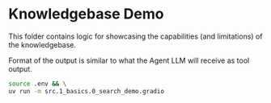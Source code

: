 # Knowledgebase Demo

This folder contains logic for showcasing the capabilities (and limitations) of the knowledgebase.

Format of the output is similar to what the Agent LLM will receive as tool output.

```bash
source .env && \
uv run -m src.1_basics.0_search_demo.gradio
```